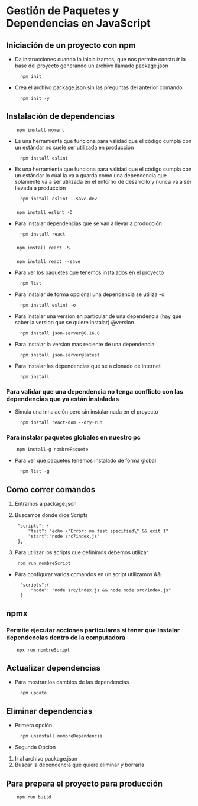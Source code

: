 # Gestión de Paquetes y Dependencias en JavaScript
## Iniciación de un proyecto con npm
- Da instrucciones cuando lo inicializamos, que nos permite construir la base del proyecto generando un archivo llamado package.json

        npm init
    
- Crea el archivo package.json sin las preguntas del anterior comando

        npm init -y
    
## Instalación de dependencias 

        npm install moment 

- Es una herramienta que funciona para validad que el código cumpla con un estándar no suele ser utilizada en producción
        
        npm install eslint

- Es una herramienta que funciona para validad que el código cumpla con un estándar lo cual la va a guarda como una dependencia que solamente va a ser utilizada en el entorno de desarrollo y nunca va a ser llevada a producción 

        npm install eslint --save-dev

###        
        npm install eslint -D

- Para instalar dependencias que se van a llevar a producción

        npm install react 
###
        npm install react -S
###
        npm install react --save

- Para ver los paquetes que tenemos instalados en el proyecto 
        
        npm list
    
- Para instalar de forma opcional una dependencia se utiliza -o   
        
        npm install eslint -o
   
- Para instalar una version en particular de una dependencia  (hay que saber la version que se quiere instalar) @version 
        
        npm install json-server@0.16.0 

- Para instalar la version mas reciente de una dependencia
        
        npm install json-server@latest
    
- Para instalar las dependencias que se a clonado de internet
        
        npm install 

### Para validar que una dependencia no tenga conflicto con las dependencias que ya están instaladas 
    
- Simula una inhalación pero sin instalar nada en el proyecto 
        
        npm install react-dom --dry-run 

### Para instalar paquetes globales en nuestro pc
        
        npm install-g nombrePaquete

- Para ver que paquetes tenemos instalado de forma global

        npm list -g

## Como correr comandos 
1. Entramos a package.json
2. Buscamos donde dice Scripts

        "scripts": {
            "test": "echo \"Error: no test specified\" && exit 1"
            "start":"node src7index.js"
        },

3. Para utilizar los scripts que definimos debemos utilizar

        npm run nombreScript

- Para configurar varios comandos en un script utilizamos &&

        "scripts":{
            "node": "node src/index.js && node node src/index.js"
        }

## npmx
### Permite ejecutar acciones particulares si tener que instalar dependencias dentro de la computadora  

        npx run nombreScript
    
## Actualizar dependencias

- Para mostrar los cambios de las dependencias

        npm update 

## Eliminar dependencias 

- Primera opción   
        
        npm uninstall nombreDependencia

- Segunda Opción 

1. Ir al archivo package.json
2. Buscar la dependencia que quiere eliminar y borrarla 

## Para prepara el proyecto para producción  
        
        npm run build 

